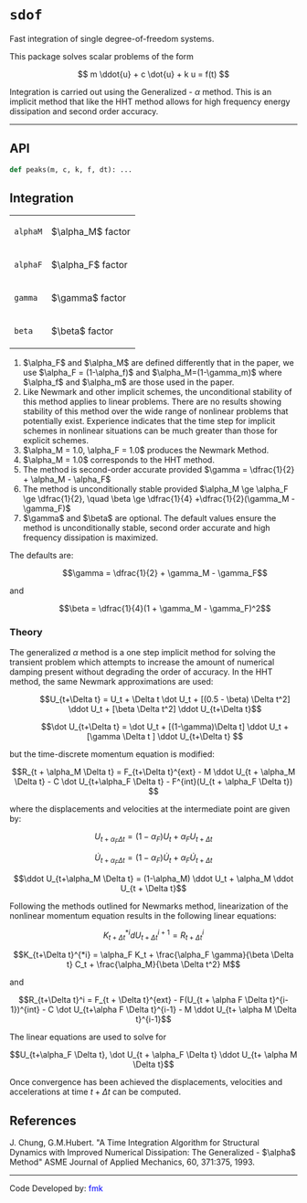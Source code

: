 # `sdof`

Fast integration of single degree-of-freedom systems.

This package solves scalar problems of the form

$$
m \ddot{u} + c \dot{u} + k u = f(t)
$$

Integration is carried out using the Generalized - $\alpha$ method. This is an
implicit method that like the HHT method allows for high frequency energy
dissipation and second order accuracy.

<hr />

## API

```python
def peaks(m, c, k, f, dt): ...
```

## Integration

<table>
<tbody>
<tr class="odd">
<td><p><code class="parameter-table-variable">alphaM</code></p></td>
<td><p>$\alpha_M$ factor</p></td>
</tr>
<tr class="even">
<td><p><code class="parameter-table-variable">alphaF</code></p></td>
<td><p>$\alpha_F$ factor</p></td>
</tr>
<tr class="odd">
<td><p><code class="parameter-table-variable">gamma</code></p></td>
<td><p>$\gamma$ factor</p></td>
</tr>
<tr class="even">
<td><p><code class="parameter-table-variable">beta</code></p></td>
<td><p>$\beta$ factor</p></td>
</tr>
</tbody>
</table>

<ol>
<li>$\alpha_F$ and
  $\alpha_M$ are defined differently that in the
  paper, we use $\alpha_F = (1-\alpha_f)$ and
  $\alpha_M=(1-\gamma_m)$ where
  $\alpha_f$ and $\alpha_m$
  are those used in the paper.</li>

<li>Like Newmark and other implicit schemes, the unconditional
  stability of this method applies to linear problems. There are no
  results showing stability of this method over the wide range of
  nonlinear problems that potentially exist. Experience indicates that the
  time step for implicit schemes in nonlinear situations can be much
  greater than those for explicit schemes.</li>

<li>$\alpha_M = 1.0, \alpha_F = 1.0$ produces the Newmark Method.</li>
<li>$\alpha_M = 1.0$ corresponds to the HHT method.</li>
<li>The method is second-order accurate provided $\gamma = \dfrac{1}{2} + \alpha_M - \alpha_F$</li>
<li>The method is unconditionally stable provided $\alpha_M \ge \alpha_F \ge \dfrac{1}{2}, \quad \beta \ge \dfrac{1}{4} +\dfrac{1}{2}(\gamma_M - \gamma_F)$</li>

<li>$\gamma$ and $\beta$
  are optional. The default values ensure the method is unconditionally
  stable, second order accurate and high frequency dissipation is
  maximized.</li>
</ol>
<p>The defaults are:</p>
<dl>
<dt></dt>
<dd>

$$\gamma = \dfrac{1}{2} + \gamma_M - \gamma_F$$

</dd>
</dl>
<p>and</p>
<dl>
<dt></dt>
<dd>

$$\beta = \dfrac{1}{4}(1 + \gamma_M - \gamma_F)^2$$

</dd>
</dl>

### Theory

The generalized $\alpha$ method is a one
step implicit method for solving the transient problem which attempts to
increase the amount of numerical damping present without degrading the order of
accuracy. In the HHT method, the same Newmark approximations are used:

<dl>
<dt></dt>
<dd>

$$U_{t+\Delta t} = U_t + \Delta t \dot U_t + [(0.5 - \beta)
\Delta t^2] \ddot U_t + [\beta \Delta t^2] \ddot U_{t+\Delta t}$$

</dd>
</dl>
<dl>
<dt></dt>
<dd>

$$\dot U_{t+\Delta t} = \dot U_t + [(1-\gamma)\Delta t] \ddot
U_t + [\gamma \Delta t ] \ddot U_{t+\Delta t} $$

</dd>
</dl>
<p>but the time-discrete momentum equation is modified:</p>

$$R_{t + \alpha_M \Delta t} = F_{t+\Delta t}^{ext} - M \ddot
U_{t + \alpha_M \Delta t} - C \dot U_{t+\alpha_F \Delta t} -
F^{int}(U_{t + \alpha_F \Delta t})
$$

where the displacements and velocities at the intermediate point are
given by:

$$U_{t+ \alpha_F \Delta t} = (1 - \alpha_F) U_t + \alpha_F
U_{t + \Delta t}$$

$$\dot U_{t+\alpha_F \Delta t} = (1-\alpha_F) \dot U_t +
\alpha_F \dot U_{t + \Delta t}$$

$$\ddot U_{t+\alpha_M \Delta t} = (1-\alpha_M) \ddot U_t +
\alpha_M \ddot U_{t + \Delta t}$$

<p>Following the methods outlined for Newmarks method, linearization of
the nonlinear momentum equation results in the following linear
equations:</p>

$$K_{t+\Delta t}^{*i} d U_{t+\Delta t}^{i+1} = R_{t+\Delta
t}^i$$

$$K_{t+\Delta t}^{*i} = \alpha_F K_t + \frac{\alpha_F
\gamma}{\beta \Delta t} C_t + \frac{\alpha_M}{\beta \Delta t^2}
M$$

<p>and</p>

$$R_{t+\Delta t}^i = F_{t + \Delta t}^{ext} - F(U_{t + \alpha
F \Delta t}^{i-1})^{int} - C \dot U_{t+\alpha F \Delta t}^{i-1} - M
\ddot U_{t+ \alpha M \Delta t}^{i-1}$$

The linear equations are used to solve for 

$$U_{t+\alpha_F \Delta t}, \dot U_{t + \alpha_F \Delta t} \ddot U_{t+ \alpha M \Delta t}$$

Once convergence has been achieved the displacements,
velocities and accelerations at time $t + \Delta t$ can be computed.

## References

<p>J. Chung, G.M.Hubert. "A Time Integration Algorithm for Structural
   Dynamics with Improved Numerical Dissipation: The
   Generalized - $\alpha$ Method" ASME Journal of
   Applied Mechanics, 60, 371:375, 1993.</p>

<hr />

<p>Code Developed by: <span style="color:blue">fmk</span></p>

